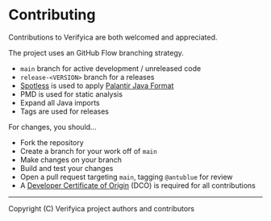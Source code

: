 # Contributing

Contributions to Verifyica are both welcomed and appreciated.

The project uses an GitHub Flow branching strategy.

- `main` branch for active development / unreleased code
- `release-<VERSION>` branch for a releases
- [Spotless](https://github.com/diffplug/spotless) is used to apply [Palantir Java Format](https://github.com/palantir/palantir-java-format)
- PMD is used for static analysis
- Expand all Java imports
- Tags are used for releases

For changes, you should...

- Fork the repository
- Create a branch for your work off of `main`
- Make changes on your branch
- Build and test your changes
- Open a pull request targeting `main`, tagging `@antublue` for review
- A [Developer Certificate of Origin](DCO.md) (DCO) is required for all contributions

---

Copyright (C) Verifyica project authors and contributors